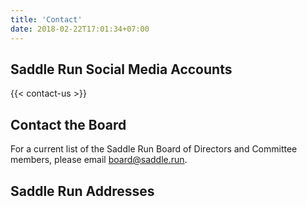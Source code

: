 ```yaml
---
title: 'Contact'
date: 2018-02-22T17:01:34+07:00
---
```


## Saddle Run Social Media Accounts

{{< contact-us >}}

## Contact the Board

For a current list of the Saddle Run Board of Directors and Committee members,
please email [board@saddle.run](board@saddle.run).

## Saddle Run Addresses
